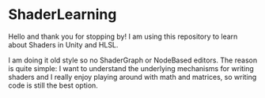# ShaderLearning

Hello and thank you for stopping by!
I am using this repository to learn about Shaders in Unity and HLSL.

I am doing it old style so no ShaderGraph or NodeBased editors. The reason is quite simple: I want to understand the underlying mechanisms for writing shaders and I really enjoy playing around with math and matrices, so writing code is still the best option.

